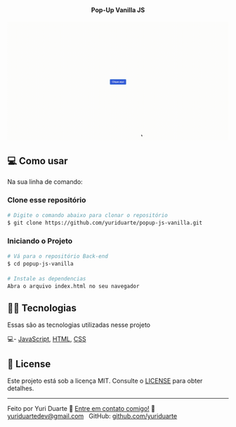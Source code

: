 <h4 align="center"> 
	Pop-Up Vanilla JS
</h4>

<p align="center">
  <img alt="Popup Desktop" src="https://github.com/yuriduarte/popup-js-vanilla/blob/master/.github/3.gif">	
</p>

## 💻 Como usar

Na sua linha de comando:

### Clone esse repositório
```bash
# Digite o comando abaixo para clonar o repositório
$ git clone https://github.com/yuriduarte/popup-js-vanilla.git
```

### Iniciando o Projeto

```bash
# Vá para o repositório Back-end
$ cd popup-js-vanilla

# Instale as dependencias
Abra o arquivo index.html no seu navegador
```

## 👨‍💻 Tecnologias

Essas são as tecnologias utilizadas nesse projeto

💻- [JavaScript](https://developer.mozilla.org/pt-BR/docs/Web/JavaScript), [HTML](https://developer.mozilla.org/pt-BR/docs/Aprender/Getting_started_with_the_web/HTML_basico), [CSS](https://developer.mozilla.org/pt-BR/docs/Web/CSS)

## 📝 License

Este projeto está sob a licença MIT. Consulte o [LICENSE](LICENSE.md) para obter detalhes.

---

Feito por Yuri Duarte :wave: [Entre em contato comigo!](https://www.linkedin.com/in/yuri-duarte/)
:email: [yuriduartedev@gmail.com](mailto:yuriduartedev@gmail.com) &nbsp;
GitHub: [github.com/yuriduarte](https://github.com/yuriduarte) &nbsp;